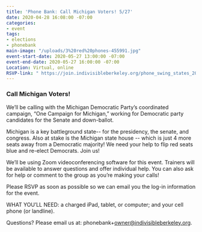 ```yaml
---
title: 'Phone Bank: Call Michigan Voters! 5/27'
date: 2020-04-28 16:08:00 -07:00
categories:
- event
tags:
- elections
- phonebank
main-image: "/uploads/3%20red%20phones-455991.jpg"
event-start-date: 2020-05-27 13:00:00 -07:00
event-end-date: 2020-05-27 16:00:00 -07:00
Location: Virtual, online
RSVP-link: " https://join.indivisibleberkeley.org/phone_swing_states_2020_05_27"
---
```


### Call Michigan Voters!

We’ll be calling with the Michigan Democratic Party’s coordinated campaign, “One Campaign for Michigan,” working for Democratic party candidates for the Senate and down-ballot.

Michigan is a key battleground state-- for the presidency, the senate, and congress. Also at stake is the Michigan state house -- which is just 4 more seats away from a Democratic majority! We need your help to flip red seats blue and re-elect Democrats. Join us!

We’ll be using Zoom videoconferencing software for this event. Trainers will be available to answer questions and offer individual help. You can also ask for help or comment to the group as you’re making your calls!  

Please RSVP as soon as possible so we can email you the log-in information for the event.

WHAT YOU’LL NEED: a charged iPad, tablet, or computer; and your cell phone (or landline).

Questions? Please email us at: phonebank\+owner@indivisibleberkeley.org.